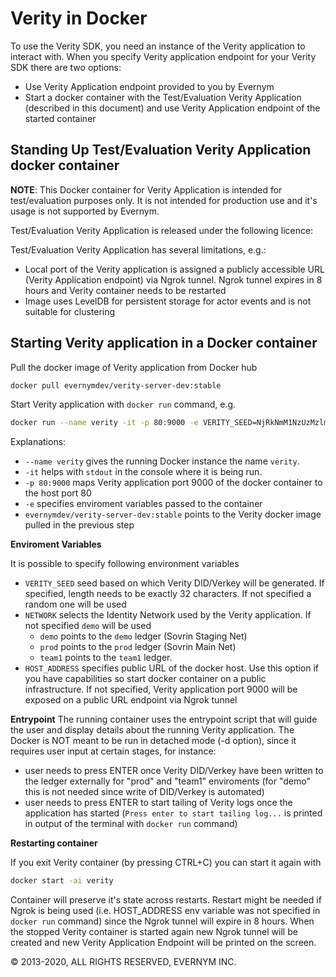 # Verity in Docker

To use the Verity SDK, you need an instance of the Verity application to interact with. When you specify Verity application endpoint for your Verity SDK there are two options:
* Use Verity Application endpoint provided to you by Evernym
* Start a docker container with the Test/Evaluation Verity Application (described in this document) and use Verity Application endpoint of the started container
 

## Standing Up Test/Evaluation Verity Application docker container

**NOTE**: This Docker container for Verity Application is intended for test/evaluation purposes only. It is not intended for production use and it's usage is not supported by Evernym.

Test/Evaluation Verity Application is released under the following licence:
<TBD link to Evernym BSL licence.md file from public Verity repo>

Test/Evaluation Verity Application has several limitations, e.g.:
* Local port of the Verity application is assigned a publicly accessible URL (Verity Application endpoint) via Ngrok tunnel. Ngrok tunnel expires in 8 hours and Verity container needs to be restarted
* Image uses LevelDB for persistent storage for actor events and is not suitable for clustering

## Starting Verity application in a Docker container

Pull the docker image of Verity application from Docker hub

```sh
docker pull evernymdev/verity-server-dev:stable
```

Start Verity application with `docker run` command, e.g.
```sh
docker run --name verity -it -p 80:9000 -e VERITY_SEED=NjRkNmM1NzUzMzlmM2YxYjUzMGI4MTZl evernymdev/verity-server-dev:stable
```
Explanations:
* `--name verity` gives the running Docker instance the name `verity`.
* `-it` helps with `stdout` in the console where it is being run.
* `-p 80:9000` maps Verity application port 9000 of the docker container to the host port 80
* `-e` specifies enviroment variables passed to the container
* `evernymdev/verity-server-dev:stable` points to the Verity docker image pulled in the previous step

**Enviroment Variables**

It is possible to specify following environment variables
* `VERITY_SEED` seed based on which Verity DID/Verkey will be generated. If specified, length needs to be exactly 32 characters. If not specified a random one will be used
* `NETWORK` selects the Identity Network used by the Verity application. If not specified `demo` will be used
  * `demo` points to the `demo` ledger (Sovrin Staging Net)
  * `prod` points to the `prod` ledger (Sovrin Main Net)
  * `team1` points to the `team1` ledger.
* `HOST_ADDRESS` specifies public URL of the docker host. Use this option if you have capabilities so start docker container on a public infrastructure. If not specified, Verity application port 9000 will be exposed on a public URL endpoint via Ngrok tunnel

**Entrypoint**
The running container uses the entrypoint script that will guide the user and display details about the running Verity application.
The Docker is NOT meant to be run in detached mode (-d option), since it requires user input at certain stages, for instance:
* user needs to press ENTER once Verity DID/Verkey have been written to the ledger externally for "prod" and "team1" enviroments (for "demo" this is not needed since write of DID/Verkey is automated)
* user needs to press ENTER to start tailing of Verity logs once the application has started (`Press enter to start tailing log...` is printed in output of the terminal with `docker run` command)

**Restarting container**

If you exit Verity container (by pressing CTRL+C) you can start it again with
```sh
docker start -ai verity
```
Container will preserve it's state across restarts.
Restart might be needed if Ngrok is being used (i.e. HOST_ADDRESS env variable was not specified in `docker run` command) since the Ngrok tunnel will expire in 8 hours. When the stopped Verity container is started again new Ngrok tunnel will be created and new Verity Application Endpoint will be printed on the screen.


© 2013-2020, ALL RIGHTS RESERVED, EVERNYM INC.

